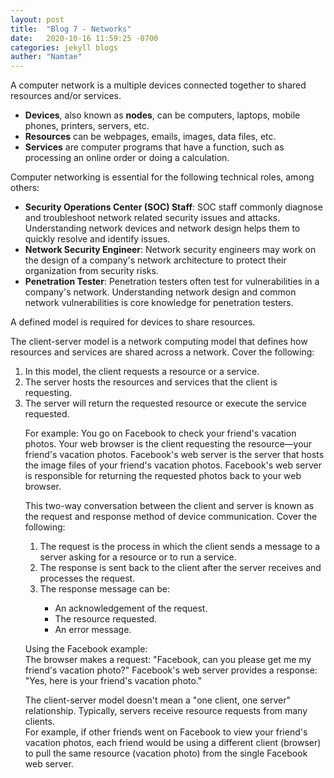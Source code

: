 ```yaml
---
layout: post
title:  "Blog 7 - Networks"
date:   2020-10-16 11:59:25 -0700
categories: jekyll blogs
auther: "Namtae"
---
```

<html>
<p>A computer network is a multiple devices connected together to shared resources and/or services.</p>
    <ul>
        <li><b>Devices</b>, also known as <b>nodes</b>, can be computers, laptops, mobile phones, printers, servers, etc.</li>
        <li><b>Resources</b> can be webpages, emails, images, data files, etc.</li>
        <li><b>Services</b> are computer programs that have a function, such as processing an online order or doing a calculation.</li>
    </ul>
<p>Computer networking is essential for the following technical roles, among others:</p>
    <ul>
        <li><b>Security Operations Center (SOC) Staff</b>: SOC staff commonly diagnose and troubleshoot network related security issues and attacks. Understanding network devices and network design helps them to quickly resolve and identify issues.</li>
        <li><b>Network Security Engineer</b>: Network security engineers may work on the design of a company's network architecture to protect their organization from security risks.</li>
        <li><b>Penetration Tester</b>: Penetration testers often test for vulnerabilities in a company's network. Understanding network design and common network vulnerabilities is core knowledge for penetration testers.</li>
    </ul>
<p>A defined model is required for devices to share resources.</p>
<p>The client-server model is a network computing model that defines how resources and services are shared across a network. Cover the following:</p>
    <ol>
        <li>In this model, the client requests a resource or a service.</li>
        <li>The server hosts the resources and services that the client is requesting.</li>
        <li>The server will return the requested resource or execute the service requested.</li>
    </lo>
<p>For example: You go on Facebook to check your friend's vacation photos. Your web browser is the client requesting the resource—your friend's vacation photos. Facebook's web server is the server that hosts the image files of your friend's vacation photos. Facebook's web server is responsible for returning the requested photos back to your web browser.</p>

<p>This two-way conversation between the client and server is known as the request and response method of device communication. Cover the following:</p>
    <ol>
        <li>The request is the process in which the client sends a message to a server asking for a resource or to run a service.</li>
        <li>The response is sent back to the client after the server receives and processes the request.</li>
        <li>The response message can be:</li>
            <ul>
                <li>An acknowledgement of the request.</li>
                <li>The resource requested.</li>
                <li>An error message.</li>
            </ul>
    </ol>
<p>Using the Facebook example:<br>
The browser makes a request: "Facebook, can you please get me my friend's vacation photo?"
Facebook's web server provides a response: "Yes, here is your friend's vacation photo." </p>


<p>The client-server model doesn't mean a "one client, one server" relationship. Typically, servers receive resource requests from many clients.<br>
For example, if other friends went on Facebook to view your friend's vacation photos, each friend would be using a different client (browser) to pull the same resource (vacation photo) from the single Facebook web server.</p>
